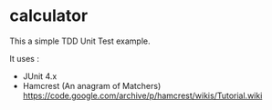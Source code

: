 # calculator

This a simple TDD Unit Test example.

It uses : 
* JUnit 4.x
* Hamcrest (An anagram of Matchers) https://code.google.com/archive/p/hamcrest/wikis/Tutorial.wiki


